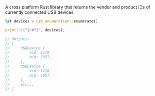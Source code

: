 A cross platform Rust library that returns the vendor and product IDs of
currently connected USB devices

```rust
let devices = usb_enumeration::enumerate();

println!("{:#?}", devices);

// Outputs:
// [
//     USBDevice {
//         vid: 1118,
//         pid: 1957,
//     },
//     USBDevice {
//         vid: 1118,
//         pid: 1957,
//     },
//     etc...
// ]
```